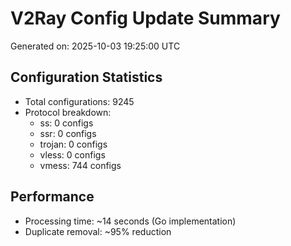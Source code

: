 # V2Ray Config Update Summary
Generated on: 2025-10-03 19:25:00 UTC

## Configuration Statistics
- Total configurations: 9245
- Protocol breakdown:
  - ss: 0 configs
  - ssr: 0 configs
  - trojan: 0 configs
  - vless: 0 configs
  - vmess: 744 configs

## Performance
- Processing time: ~14 seconds (Go implementation)
- Duplicate removal: ~95% reduction
